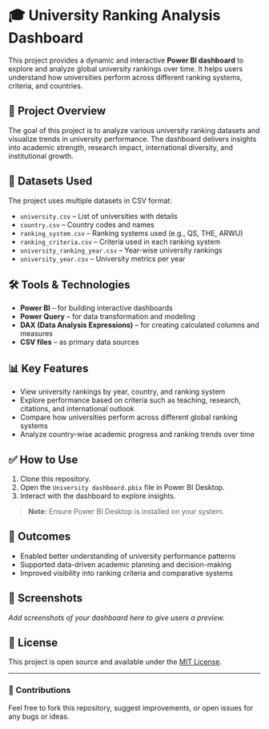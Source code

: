 # 🎓 University Ranking Analysis Dashboard

This project provides a dynamic and interactive **Power BI dashboard** to explore and analyze global university rankings over time. It helps users understand how universities perform across different ranking systems, criteria, and countries.

## 📌 Project Overview

The goal of this project is to analyze various university ranking datasets and visualize trends in university performance. The dashboard delivers insights into academic strength, research impact, international diversity, and institutional growth.

## 📁 Datasets Used

The project uses multiple datasets in CSV format:

- `university.csv` – List of universities with details
- `country.csv` – Country codes and names
- `ranking_system.csv` – Ranking systems used (e.g., QS, THE, ARWU)
- `ranking_criteria.csv` – Criteria used in each ranking system
- `university_ranking_year.csv` – Year-wise university rankings
- `university_year.csv` – University metrics per year

## 🛠 Tools & Technologies

- **Power BI** – for building interactive dashboards
- **Power Query** – for data transformation and modeling
- **DAX (Data Analysis Expressions)** – for creating calculated columns and measures
- **CSV files** – as primary data sources

## 📊 Key Features

- View university rankings by year, country, and ranking system
- Explore performance based on criteria such as teaching, research, citations, and international outlook
- Compare how universities perform across different global ranking systems
- Analyze country-wise academic progress and ranking trends over time

## ✅ How to Use

1. Clone this repository.
2. Open the `University dashboard.pbix` file in Power BI Desktop.
3. Interact with the dashboard to explore insights.

> **Note:** Ensure Power BI Desktop is installed on your system.

## 🎯 Outcomes

- Enabled better understanding of university performance patterns
- Supported data-driven academic planning and decision-making
- Improved visibility into ranking criteria and comparative systems

## 📌 Screenshots

_Add screenshots of your dashboard here to give users a preview._

## 📜 License

This project is open source and available under the [MIT License](LICENSE).

---

### 🙌 Contributions

Feel free to fork this repository, suggest improvements, or open issues for any bugs or ideas.

